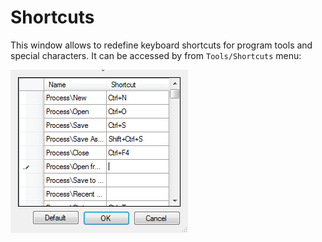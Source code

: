 # Shortcuts

This window allows to redefine keyboard shortcuts for program tools and special characters. It can be accessed by from `Tools/Shortcuts` menu:

![](https://github.com/G1ANT-Robot/G1ANT.Manual/blob/develop/-assets/shortcuts.png)

